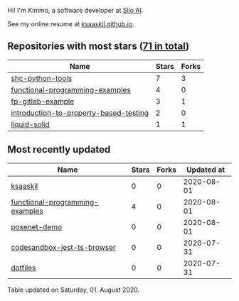 Hi! I'm Kimmo, a software developer at [Silo AI](https://silo.ai/).

See my online resume at [ksaaskil.github.io](https://ksaaskil.github.io).

<!-- repositories starts -->

## Repositories with most stars ([71 in total](https://github.com/ksaaskil?tab=repositories))
| Name        | Stars           | Forks  |
| ------------- |-------------| -----|
|[shc-python-tools](https://github.com/ksaaskil/shc-python-tools)|7|3
|[functional-programming-examples](https://github.com/ksaaskil/functional-programming-examples)|4|0
|[fp-gitlab-example](https://github.com/ksaaskil/fp-gitlab-example)|3|1
|[introduction-to-property-based-testing](https://github.com/ksaaskil/introduction-to-property-based-testing)|2|0
|[liquid-solid](https://github.com/ksaaskil/liquid-solid)|1|1

<!-- repositories ends -->
<!-- recent_repositories starts -->

## Most recently updated
| Name        | Stars           | Forks  | Updated at
| ------------- |-------------| -----|-----|
|[ksaaskil](https://github.com/ksaaskil/ksaaskil)|0|0|2020-08-01
|[functional-programming-examples](https://github.com/ksaaskil/functional-programming-examples)|4|0|2020-08-01
|[posenet-demo](https://github.com/ksaaskil/posenet-demo)|0|0|2020-08-01
|[codesandbox-jest-ts-browser](https://github.com/ksaaskil/codesandbox-jest-ts-browser)|0|0|2020-07-31
|[dotfiles](https://github.com/ksaaskil/dotfiles)|0|0|2020-07-31

<!-- recent_repositories ends -->
<!-- updated_at starts -->
Table updated on Saturday, 01. August 2020.
<!-- updated_at ends -->
